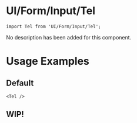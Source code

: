 # UI/Form/Input/Tel

```tsx
import Tel from 'UI/Form/Input/Tel';
```

No description has been added for this component.

# Usage Examples

## Default

```tsx
<Tel />
```

## WIP!